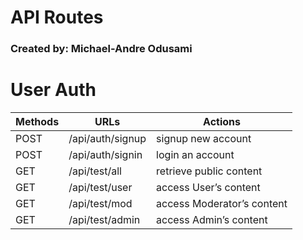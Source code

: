 # API Routes

### Created by: Michael-Andre Odusami

# User Auth

| Methods | URLs             | Actions                    |
| ------- | ---------------- | -------------------------- |
| POST    | /api/auth/signup | signup new account         |
| POST    | /api/auth/signin | login an account           |
| GET     | /api/test/all    | retrieve public content    |
| GET     | /api/test/user   | access User’s content      |
| GET     | /api/test/mod    | access Moderator’s content |
| GET     | /api/test/admin  | access Admin’s content     |

